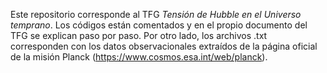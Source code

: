 Este repositorio corresponde al TFG _Tensión de Hubble en el Universo temprano_. Los códigos están comentados y en el propio documento del TFG se explican paso por paso. Por otro lado, los archivos .txt corresponden con los datos observacionales extraídos de la página oficial de la misión Planck (https://www.cosmos.esa.int/web/planck).
